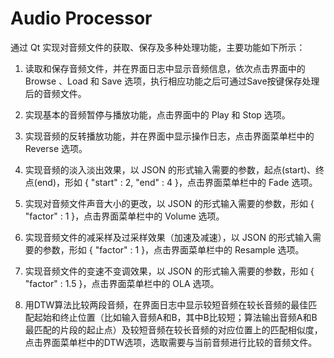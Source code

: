 # Audio Processor
通过 Qt 实现对音频文件的获取、保存及多种处理功能，主要功能如下所示：

1. 读取和保存音频文件，并在界面日志中显示音频信息，依次点击界面中的 Browse 、Load 和 Save 选项，执行相应功能之后可通过Save按键保存处理后的音频文件。

2. 实现基本的音频暂停与播放功能，点击界面中的 Play 和 Stop 选项。

3. 实现音频的反转播放功能，并在界面中显示操作日志，点击界面菜单栏中的 Reverse 选项。

4. 实现音频的淡入淡出效果，以 JSON 的形式输入需要的参数，起点(start)、终点(end)，形如 { "start" : 2, "end" : 4 }，点击界面菜单栏中的 Fade 选项。

5. 实现对音频文件声音大小的更改，以 JSON 的形式输入需要的参数，形如 { "factor" : 1 }，点击界面菜单栏中的 Volume 选项。

6. 实现音频文件的减采样及过采样效果（加速及减速），以 JSON 的形式输入需要的参数，形如 { "factor" : 1 }，点击界面菜单栏中的 Resample 选项。

7. 实现音频文件的变速不变调效果，以 JSON 的形式输入需要的参数，形如 { "factor" : 1.5 }，点击界面菜单栏中的 OLA 选项。

8. 用DTW算法比较两段音频，在界面日志中显示较短音频在较长音频的最佳匹配起始和终止位置（比如输入音频A和B，其中B比较短；算法输出音频A和B最匹配的片段的起止点）及较短音频在较长音频的对应位置上的匹配相似度，点击界面菜单栏中的DTW选项，选取需要与当前音频进行比较的音频文件。
